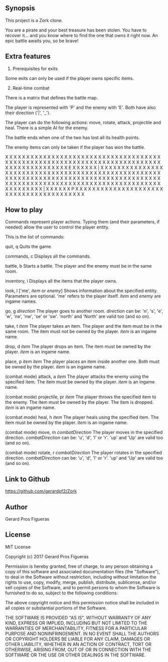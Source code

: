 ## Synopsis

This project is a Zork clone.

You are a pirate and your best treasure has been stolen. You have to recover it... and you know where to find the one that owns it right now. An epic battle awaits you, so be brave!

## Extra features

1) Prerequisites for exits

Some exits can only be used if the player owns specific items.

2) Real-time combat

There is a matrix that defines the battle map.

The player is represented with 'P' and the enemy with 'E'.
Both have also their direction ('|', '_').

The player can do the following actions: move, rotate, attack, projectile and heal.
There is a simple AI for the enemy.

The battle ends when one of the two has lost all its health points.

The enemy items can only be taken if the player has won the battle.

X X X X X X X X X X X X X X X X X X X X X X X X X X X X X X X
X           X           X           X           X           X
X           X           X           X           X           X
X           X           X           X           X           X
X X X X X X X X X X X X X X X X X X X X X X X X X X X X X X X
X           X           X           X           X           X
X           X           X     E     X           X           X
X           X           X     |     X           X           X
X X X X X X X X X X X X X X X X X X X X X X X X X X X X X X X
X           X           X           X           X           X
X           X           X           X           X           X
X           X           X           X           X           X
X X X X X X X X X X X X X X X X X X X X X X X X X X X X X X X
X           X           X           X           X           X
X           X           X           X           X           X
X           X           X           X           X           X
X X X X X X X X X X X X X X X X X X X X X X X X X X X X X X X
X           X           X     |     X           X           X
X           X           X     P     X           X           X
X           X           X           X           X           X
X X X X X X X X X X X X X X X X X X X X X X X X X X X X X X X

## How to play

Commands represent player actions. Typing them (and their parameters, if needed) allow the user to control the player entity.

This is the list of commands:

quit, q
   Quits the game.

commands, c
   Displays all the commands.

battle, b
   Starts a battle. The player and the enemy must be in the same room.

inventory, i
   Displays all the items that the player owns.

look, l ['me', _item_ or _enemy_]
   Shows information about the specified entity. Parameters are optional. 'me' refers to the player itself. _item_ and _enemy_ are ingame names.

go, g _direction_
   The player goes to another room. _direction_ can be: 'n', 's', 'e', 'w', 'ne', 'nw', 'se' or 'sw'. 'north' and 'North' are valid too (and so on).

take, t _item_
   The player takes an item. The player and the item must be in the same room. The item must not be owned by the player. _item_ is an ingame name.

drop, d _item_
   The player drops an item. The item must be owned by the player. _item_ is an ingame name.

place, p _item_ _item_
   The player places an item inside another one. Both must be owned by the player. _item_ is an ingame name.

(combat mode) attack, a _item_
   The player attacks the enemy using the specified item. The item must be owned by the player. _item_ is an ingame name.

(combat mode) projectile, pr _item_
   The player throws the specified item to the enemy. The item must be owned by the player. The item is dropped. _item_ is an ingame name.

(combat mode) heal, h _item_
   The player heals using the specified item. The item must be owned by the player. _item_ is an ingame name.

(combat mode) move, m _combatDirection_
   The player moves in the specified direction. _combatDirection_ can be: 'u', 'd', 'l' or 'r'. 'up' and 'Up' are valid too (and so on).

(combat mode) rotate, r _combatDirection_
   The player rotates in the specified direction. _combatDirection_ can be: 'u', 'd', 'l' or 'r'. 'up' and 'Up' are valid too (and so on).

## Link to Github

https://github.com/gerardpf2/Zork

## Author

Gerard Pros Figueras

## License

MIT License

Copyright (c) 2017 Gerard Pros Figueras

Permission is hereby granted, free of charge, to any person obtaining a copy of this software and associated documentation files (the "Software"), to deal in the Software without restriction, including without limitation the rights to use, copy, modify, merge, publish, distribute, sublicense, and/or sell copies of the Software, and to permit persons to whom the Software is furnished to do so, subject to the following conditions:

The above copyright notice and this permission notice shall be included in all copies or substantial portions of the Software.

THE SOFTWARE IS PROVIDED "AS IS", WITHOUT WARRANTY OF ANY KIND, EXPRESS OR IMPLIED, INCLUDING BUT NOT LIMITED TO THE WARRANTIES OF MERCHANTABILITY, FITNESS FOR A PARTICULAR PURPOSE AND NONINFRINGEMENT. IN NO EVENT SHALL THE AUTHORS OR COPYRIGHT HOLDERS BE LIABLE FOR ANY CLAIM, DAMAGES OR OTHER LIABILITY, WHETHER IN AN ACTION OF CONTRACT, TORT OR OTHERWISE, ARISING FROM, OUT OF OR IN CONNECTION WITH THE SOFTWARE OR THE USE OR OTHER DEALINGS IN THE SOFTWARE.